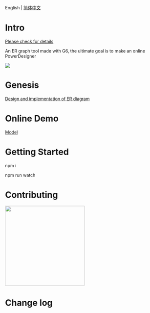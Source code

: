 

English | [简体中文](./README.zh-CN.md)
# Intro

[Please check for details](https://erd.zyking.xyz/)

An ER graph tool made with G6, the ultimate goal is to make an online PowerDesigner

<img target="_bank" src='https://erd.zyking.xyz/static/erd.jpeg'>

# Genesis

[Design and implementation of ER diagram](https://www.yuque.com/antv/g6-blog/nbaywp)

# Online Demo


[Model](https://erd.zyking.xyz/~demos/docs-erd 'Model')

# Getting Started

npm i

npm run watch

# Contributing

<img src='https://erd.zyking.xyz/static/group.d05204b1.jpeg' width='260'>

# Change log


